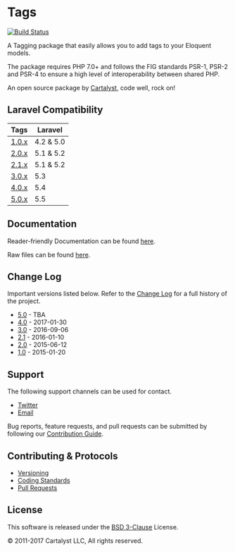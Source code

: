 # Tags

[![Build Status](https://travis-ci.org/cartalyst/tags.svg?branch=5.0)](https://travis-ci.org/cartalyst/tags)

A Tagging package that easily allows you to add tags to your Eloquent models.

The package requires PHP 7.0+ and follows the FIG standards PSR-1, PSR-2 and PSR-4 to ensure a high level of interoperability between shared PHP.

An open source package by [Cartalyst](https://cartalyst.com), code well, rock on!

## Laravel Compatibility

Tags                                               | Laravel
--------------------------------------------------- | -------------------------
[1.0.x](https://github.com/cartalyst/tags/tree/1.0) | 4.2 & 5.0
[2.0.x](https://github.com/cartalyst/tags/tree/2.0) | 5.1 & 5.2
[2.1.x](https://github.com/cartalyst/tags/tree/2.1) | 5.1 & 5.2
[3.0.x](https://github.com/cartalyst/tags/tree/3.0) | 5.3
[4.0.x](https://github.com/cartalyst/tags/tree/4.0) | 5.4
[5.0.x](https://github.com/cartalyst/tags/tree/5.0) | 5.5

## Documentation

Reader-friendly Documentation can be found [here](https://cartalyst.com/manual/tags/5.0).

Raw files can be found [here](https://github.com/cartalyst/tags/tree/docs/5.0).

## Change Log

Important versions listed below. Refer to the [Change Log](CHANGELOG.md) for a full history of the project.

- [5.0](CHANGELOG.md) - TBA
- [4.0](CHANGELOG.md) - 2017-01-30
- [3.0](CHANGELOG.md) - 2016-09-06
- [2.1](CHANGELOG.md) - 2016-01-10
- [2.0](CHANGELOG.md) - 2015-06-12
- [1.0](CHANGELOG.md) - 2015-01-20

## Support

The following support channels can be used for contact.

- [Twitter](https://twitter.com/cartalyst)
- [Email](mailto:help@cartalyst.com)

Bug reports, feature requests, and pull requests can be submitted by following our [Contribution Guide](CONTRIBUTING.md).

## Contributing & Protocols

- [Versioning](CONTRIBUTING.md#versioning)
- [Coding Standards](CONTRIBUTING.md#coding-standards)
- [Pull Requests](CONTRIBUTING.md#pull-requests)

## License

This software is released under the [BSD 3-Clause](LICENSE) License.

© 2011-2017 Cartalyst LLC, All rights reserved.
